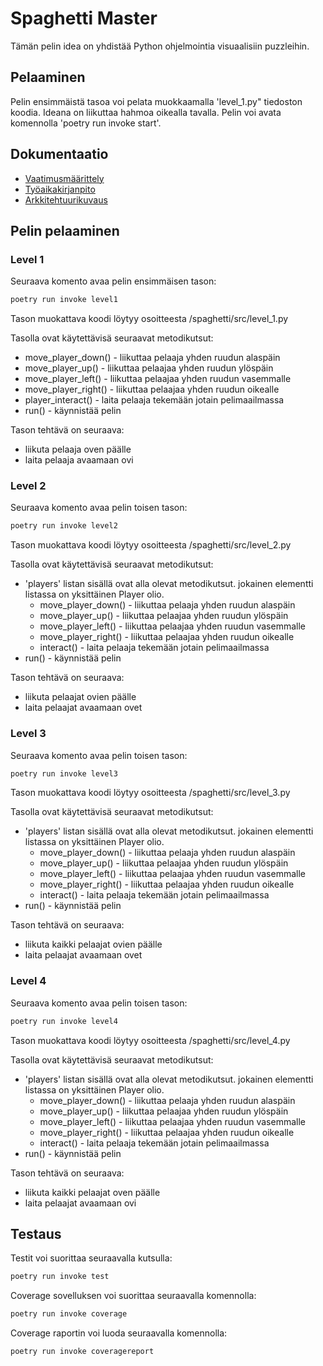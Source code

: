 # Spaghetti Master
Tämän pelin idea on yhdistää Python ohjelmointia visuaalisiin puzzleihin.

## Pelaaminen
Pelin ensimmäistä tasoa voi pelata muokkaamalla 'level_1.py" tiedoston koodia. Ideana on liikuttaa hahmoa oikealla tavalla. Pelin voi avata komennolla 'poetry run invoke start'.

## Dokumentaatio

- [Vaatimusmäärittely](./dokumentaatio/vaatimusmaarittely.md)
- [Työaikakirjanpito](./dokumentaatio/tyoaikakirjanpito.md)
- [Arkkitehtuurikuvaus](./dokumentaatio/arkkitehtuurikuvaus.md)

## Pelin pelaaminen

### Level 1

Seuraava komento avaa pelin ensimmäisen tason:

```bash
poetry run invoke level1
```

Tason muokattava koodi löytyy osoitteesta /spaghetti/src/level_1.py

Tasolla ovat käytettävisä seuraavat metodikutsut:
* move_player_down() - liikuttaa pelaaja yhden ruudun alaspäin
* move_player_up() - liikuttaa pelaajaa yhden ruudun ylöspäin
* move_player_left() - liikuttaa pelaajaa yhden ruudun vasemmalle
* move_player_right() - liikuttaa pelaajaa yhden ruudun oikealle
* player_interact() - laita pelaaja tekemään jotain pelimaailmassa
* run() - käynnistää pelin

Tason tehtävä on seuraava:
* liikuta pelaaja oven päälle
* laita pelaaja avaamaan ovi

### Level 2

Seuraava komento avaa pelin toisen tason:

```bash
poetry run invoke level2
```

Tason muokattava koodi löytyy osoitteesta /spaghetti/src/level_2.py

Tasolla ovat käytettävisä seuraavat metodikutsut:
* 'players' listan sisällä ovat alla olevat metodikutsut. jokainen elementti listassa on yksittäinen Player olio.
    * move_player_down() - liikuttaa pelaaja yhden ruudun alaspäin
    * move_player_up() - liikuttaa pelaajaa yhden ruudun ylöspäin
    * move_player_left() - liikuttaa pelaajaa yhden ruudun vasemmalle
    * move_player_right() - liikuttaa pelaajaa yhden ruudun oikealle
    * interact() - laita pelaaja tekemään jotain pelimaailmassa
* run() - käynnistää pelin


Tason tehtävä on seuraava:
  * liikuta pelaajat ovien päälle
  * laita pelaajat avaamaan ovet

### Level 3

Seuraava komento avaa pelin toisen tason:

```bash
poetry run invoke level3
```

Tason muokattava koodi löytyy osoitteesta /spaghetti/src/level_3.py

Tasolla ovat käytettävisä seuraavat metodikutsut:
* 'players' listan sisällä ovat alla olevat metodikutsut. jokainen elementti listassa on yksittäinen Player olio.
    * move_player_down() - liikuttaa pelaaja yhden ruudun alaspäin
    * move_player_up() - liikuttaa pelaajaa yhden ruudun ylöspäin
    * move_player_left() - liikuttaa pelaajaa yhden ruudun vasemmalle
    * move_player_right() - liikuttaa pelaajaa yhden ruudun oikealle
    * interact() - laita pelaaja tekemään jotain pelimaailmassa
* run() - käynnistää pelin


Tason tehtävä on seuraava:
  * liikuta kaikki pelaajat ovien päälle
  * laita pelaajat avaamaan ovet

### Level 4

Seuraava komento avaa pelin toisen tason:

```bash
poetry run invoke level4
```

Tason muokattava koodi löytyy osoitteesta /spaghetti/src/level_4.py

Tasolla ovat käytettävisä seuraavat metodikutsut:
* 'players' listan sisällä ovat alla olevat metodikutsut. jokainen elementti listassa on yksittäinen Player olio.
    * move_player_down() - liikuttaa pelaaja yhden ruudun alaspäin
    * move_player_up() - liikuttaa pelaajaa yhden ruudun ylöspäin
    * move_player_left() - liikuttaa pelaajaa yhden ruudun vasemmalle
    * move_player_right() - liikuttaa pelaajaa yhden ruudun oikealle
    * interact() - laita pelaaja tekemään jotain pelimaailmassa
* run() - käynnistää pelin


Tason tehtävä on seuraava:
  * liikuta kaikki pelaajat oven päälle
  * laita pelaajat avaamaan ovi

## Testaus

Testit voi suorittaa seuraavalla kutsulla:

```bash
poetry run invoke test
```

Coverage sovelluksen voi suorittaa seuraavalla komennolla:

```bash
poetry run invoke coverage
```

Coverage raportin voi luoda seuraavalla komennolla:

```bash
poetry run invoke coveragereport
```